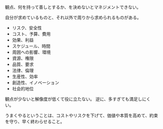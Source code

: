 観点、何を持って善しとするか、を決めないとマネジメントできない。

自分が求めているものと、それ以外で周りから求められるものがある。

- リスク、安全性
- コスト、予算、費用
- 効果、利益
- スケジュール、時間
- 周囲への影響、環境
- 資源、権限
- 品質、要求
- 法律、倫理
- 生産性、効率
- 創造性、イノベーション
- 社会的地位

観点が少ないと解像度が低くて役に立たない。
逆に、多すぎても満足しにくい。

うまくやるということは、コストやリスクを下げて、価値や本質を高めて、約束を守り、早く終わらせること。
